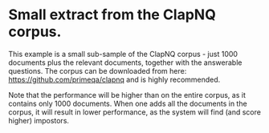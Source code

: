 # Small extract from the ClapNQ corpus.

This example is a small sub-sample of the ClapNQ corpus - just 1000 documents plus the relevant documents, together 
with the answerable questions. The corpus can be downloaded from here: https://github.com/primeqa/clapnq and is highly 
recommended.

Note that the performance will be higher than on the entire corpus, as it contains only 1000 documents. When one adds 
all the documents in the corpus, it will result in lower performance, as the system will find (and score higher) 
impostors.